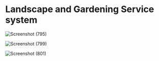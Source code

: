 # Landscape and Gardening Service system

![Screenshot (795)](https://github.com/user-attachments/assets/542a1cfa-a937-4066-bb03-114c55288f73)

![Screenshot (799)](https://github.com/user-attachments/assets/613c96f6-b88b-4b28-b8ab-9c4d4e174364)

![Screenshot (801)](https://github.com/user-attachments/assets/598a3cab-96dd-4ec1-862b-10a7e0d318bc)

